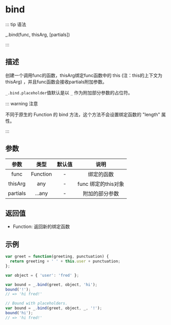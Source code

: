 # bind

::: tip 语法

_.bind(func, thisArg, [partials])

:::

## 描述

创建一个调用func的函数，thisArg绑定func函数中的 this (注：this的上下文为thisArg) ，并且func函数会接收partials附加参数。

`_.bind.placeholder`值默认是以 `_` 作为附加部分参数的占位符。

::: warning 注意

不同于原生的 Function 的 bind 方法，这个方法不会设置绑定函数的 "length" 属性。

:::

## 参数

| 参数  |   类型   | 默认值 |        说明         |
| :---: | :------: | :----: | :-----------------: |
| func  | Function |   -    |   绑定的函数    |
|   thisArg   |  any  |   -    | func 绑定的this对象 |
|   partials   |  ...any  |   -    | 附加的部分参数 |

## 返回值

+ Function: 返回新的绑定函数

## 示例

```js
var greet = function(greeting, punctuation) {
  return greeting + ' ' + this.user + punctuation;
};

var object = { 'user': 'fred' };

var bound = _.bind(greet, object, 'hi');
bound('!');
// => 'hi fred!'

// Bound with placeholders.
var bound = _.bind(greet, object, _, '!');
bound('hi');
// => 'hi fred!'
```
